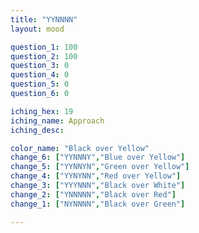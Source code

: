 ```yaml
---
title: "YYNNNN"
layout: mood

question_1: 100
question_2: 100
question_3: 0
question_4: 0
question_5: 0
question_6: 0

iching_hex: 19
iching_name: Approach
iching_desc: 

color_name: "Black over Yellow"
change_6: ["YYNNNY","Blue over Yellow"]
change_5: ["YYNNYN","Green over Yellow"]
change_4: ["YYNYNN","Red over Yellow"]
change_3: ["YYYNNN","Black over White"]
change_2: ["YNNNNN","Black over Red"]
change_1: ["NYNNNN","Black over Green"]

---
```


